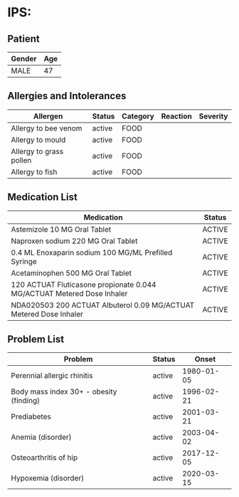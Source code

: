 # IPS:

## Patient

|Gender|Age|
|---|---|
|MALE|47|

## Allergies and Intolerances

|Allergen|Status|Category|Reaction|Severity|
|---|---|---|---|---|
|Allergy to bee venom|active|FOOD|||
|Allergy to mould|active|FOOD|||
|Allergy to grass pollen|active|FOOD|||
|Allergy to fish|active|FOOD|||

## Medication List

|Medication|Status|
|---|---|
|Astemizole 10 MG Oral Tablet|ACTIVE|
|Naproxen sodium 220 MG Oral Tablet|ACTIVE|
|0.4 ML Enoxaparin sodium 100 MG/ML Prefilled Syringe|ACTIVE|
|Acetaminophen 500 MG Oral Tablet|ACTIVE|
|120 ACTUAT Fluticasone propionate 0.044 MG/ACTUAT Metered Dose Inhaler|ACTIVE|
|NDA020503 200 ACTUAT Albuterol 0.09 MG/ACTUAT Metered Dose Inhaler|ACTIVE|

## Problem List

|Problem|Status|Onset|
|---|---|---|
|Perennial allergic rhinitis|active|1980-01-05|
|Body mass index 30+ - obesity (finding)|active|1996-02-21|
|Prediabetes|active|2001-03-21|
|Anemia (disorder)|active|2003-04-02|
|Osteoarthritis of hip|active|2017-12-05|
|Hypoxemia (disorder)|active|2020-03-15|
